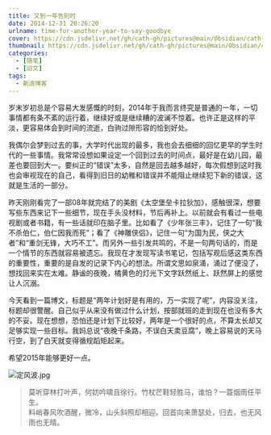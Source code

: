 ```yaml
---
title: 又到一年告别时
date: 2014-12-31 20:26:20
urlname: time-for-another-year-to-say-goodbye
cover: https://cdn.jsdelivr.net/gh/cath-gh/pictures@main/Obsidian/cath-gh.github.io/%E8%BD%A6%E6%B0%B4%E9%A9%AC%E9%BE%99.webp
thumbnail: https://cdn.jsdelivr.net/gh/cath-gh/pictures@main/Obsidian/cath-gh.github.io/%E8%BD%A6%E6%B0%B4%E9%A9%AC%E9%BE%99.webp
categories:
  - [随笔]
  - [旧文]
tags:
  - 新浪博客
---
```

岁末岁初总是个容易大发感慨的时刻，2014年于我而言终究是普通的一年，一切事情都有条不紊的运行着，继续好或是继续糟的波澜不惊着。也许正是这样的平淡，更容易体会到时间的流逝，白驹过隙形容的恰到好处。

<!--more-->

我偶尔会梦到过去的事，大学时代出现的最多，我也会去细细的回忆更早的学生时代的一些事情。我常常设想如果设定一个回到过去的时间点，最好是在幼儿园，最差也要回到大一。要纠正的“错误”太多，自然是回去越多越好，每次假想到这时我也会审视现在的自己，看得到旧日的幼稚和错误并不能阻止继续犯下新的错误，这就是生活的一部分。

昨天刚刚看完了一部08年就完结了的美剧《太空堡垒卡拉狄加》，感触很深，想要写些东西来记下一些细节，现在手头没材料，节后再补上。以前就会有看过一些电视剧或者书籍，有一些话就印在脑子里。比如看了《少年张三丰》，记住了一句“我不杀伯仁，伯仁因我而死”；看了《神雕侠侣》，记住一句“为国为民，侠之大者”和“重剑无锋，大巧不工”。而另外一些引发共鸣的，不是一句两句话的，而是一个情节的东西就容易被遗忘。我现在才发现写读书笔记，包括写观后感这类东西的重要性，重要的是自发的记录下内心的想法。所谓文思如泉涌，涌过了便没了，想找回来实在太难。静谧的夜晚，橘黄色的灯光下文字跃然纸上、跃然屏上的感觉让人沉溺。

今天看到一篇博文，标题是“两年计划好是有用的，万一实现了呢”，内容没关注，标题却很警醒。自己似乎从来没有做过什么计划，按部就班的走到现在也没有多大的不妥。现在想想，恐怕还是计划下比较好，两年是一个很好的点，不算太长却又足够实现一些目标。我妈总说“夜晚千条路，不误白天卖豆腐”，晚上容易说的天马行空，到了白天就变得循规蹈矩起来。

希望2015年能够更好一点。

![定风波.jpg](https://cdn.jsdelivr.net/gh/cath-gh/pictures@main/Obsidian/cath-gh.github.io/%E5%AE%9A%E9%A3%8E%E6%B3%A2.webp)

>莫听穿林打叶声，何妨吟啸且徐行。竹杖芒鞋轻胜马，谁怕？一蓑烟雨任平生。  
>料峭春风吹酒醒，微冷，山头斜照却相迎。回首向来萧瑟处，归去，也无风雨也无晴。
